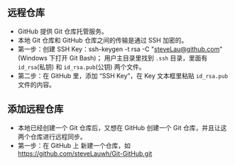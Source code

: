 ## 远程仓库

* GitHub 提供 Git 仓库托管服务。
* 本地 Git 仓库和 GitHub 仓库之间的传输是通过 SSH 加密的。
* 第一步：创建 SSH Key：ssh-keygen -t rsa -C "steveLau@github.com"  (Windows 下打开 Git Bash)；
  用户主目录里找到 `.ssh` 目录，里面有 `id_rsa`(私钥) 和 `id_rsa.pub`(公钥) 两个文件。
* 第二步：在 GitHub 里，添加 “SSH Key”，在 Key 文本框里粘贴 `id_rsa.pub` 文件的内容。

## 添加远程仓库

* 本地已经创建一个 Git 仓库后，又想在 GitHub 创建一个 Git 仓库，并且让这两个仓库进行远程同步。
* 第一步：在 GitHub 上 新建一个仓库，如 https://github.com/steveLauwh/Git-GitHub.git
